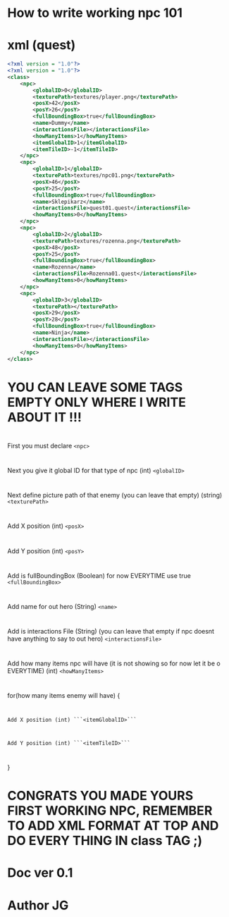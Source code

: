 # How to write working npc 101

# xml (quest)

```xml
<?xml version = "1.0"?>
<?xml version = "1.0"?>
<class>
	<npc>
		<globalID>0</globalID>
		<texturePath>textures/player.png</texturePath>
		<posX>42</posX>
		<posY>26</posY>
		<fullBoundingBox>true</fullBoundingBox>
		<name>Dummy</name>
		<interactionsFile></interactionsFile>
		<howManyItems>1</howManyItems>
		<itemGlobalID>1</itemGlobalID>
		<itemTileID>-1</itemTileID>
	</npc>
	<npc>
		<globalID>1</globalID>
		<texturePath>textures/npc01.png</texturePath>
		<posX>46</posX>
		<posY>25</posY>
		<fullBoundingBox>true</fullBoundingBox>
		<name>Sklepikarz</name>
		<interactionsFile>quest01.quest</interactionsFile>
		<howManyItems>0</howManyItems>
	</npc>
	<npc>
		<globalID>2</globalID>
		<texturePath>textures/rozenna.png</texturePath>
		<posX>48</posX>
		<posY>25</posY>
		<fullBoundingBox>true</fullBoundingBox>
		<name>Rozenna</name>
		<interactionsFile>Rozenna01.quest</interactionsFile>
		<howManyItems>0</howManyItems>
	</npc>
	<npc>
		<globalID>3</globalID>
		<texturePath></texturePath>
		<posX>29</posX>
		<posY>28</posY>
		<fullBoundingBox>true</fullBoundingBox>
		<name>Ninja</name>
		<interactionsFile></interactionsFile>
		<howManyItems>0</howManyItems>
	</npc>
</class>
```
#
#
# **YOU CAN LEAVE SOME TAGS EMPTY ONLY WHERE I WRITE ABOUT IT !!!**
#
#
First you must declare  ```<npc>``` 
#
Next you give it global ID for that type of npc (int) ```<globalID>```
#
Next define picture path of that enemy (you can leave that empty) (string) ```<texturePath>```
#
Add X position (int) ```<posX>```
#
Add Y position (int) ```<posY>```
#
Add is fullBoundingBox (Boolean) for now EVERYTIME use true ```<fullBoundingBox>```
#
Add name for out hero (String) ```<name>```
#
Add is interactions File (String) (you can leave that empty if npc doesnt have anything to say to out hero) ```<interactionsFile>```
#
Add how many items npc will have (it is not showing so for now let it be o EVERYTIME) (int) ```<howManyItems>```
#
for(how many items enemy will have) {
#
	Add X position (int) ```<itemGlobalID>```
#
	Add Y position (int) ```<itemTileID>```
#
}
#

# CONGRATS YOU MADE YOURS FIRST WORKING NPC, REMEMBER TO ADD XML FORMAT AT TOP AND DO EVERY THING IN class TAG ;)


# Doc ver 0.1

# Author JG
